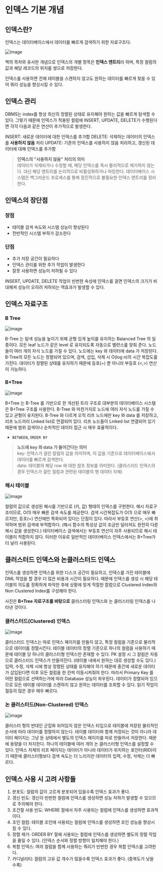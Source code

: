 # 인덱스 기본 개념

## 인덱스란?

인덱스는 데이터베이스에서 데이터를 빠르게 검색하기 위한 자료구조다. 

![image](../images/database-basic/Index.png)

책의 목차와 유사한 개념으로 인덱스의 개별 항목은 **인덱스 엔트리**라 하며, 특정 컬럼의 값과 해당 레코드의 위치를 쌍으로 저장한다. 

인덱스를 사용하면 전체 테이블을 스캔하지 않고도 원하는 데이터를 빠르게 찾을 수 있어 쿼리 성능을 향상시킬 수 있다.


## 인덱스 관리

DBMS는 index를 항상 최신의 정렬된 상태로 유지해야 원하는 값을 빠르게 탐색할 수 있다. 
그렇기 때문에 인덱스가 적용된 컬럼에 INSERT, UPDATE, DELETE가 수행된다면 각각 다음과 같은 연산이 추가적으로 발생한다.

INSERT: 새로운 데이터에 대한 인덱스를 추가함
DELETE: 삭제하는 데이터의 인덱스를 **사용하지 않음** 처리
UPDATE: 기존의 인덱스를 사용하지 않음 처리하고, 갱신된 데이터에 대해 인덱스를 추가함

> **인덱스의 "사용하지 않음" 처리의 의미**  
> 데이터가 삭제되거나 수정할 때, 해당 인덱스를 즉시 물리적으로 제거하지 않는다. 대신 해당 엔트리를 논리적으로 비활성화하거나 마킹한다.
> 데이터베이스 시스템은 백그라운드 프로세스를 통해 점진적으로 불필요한 인덱스 엔트리를 정리한다.


## 인덱스의 장단점

### 장점
- 테이블 검색 속도와 시스템 성능이 향상된다
- 전반적인 시스템 부하가 감소한다

### 단점
- 추가 저장 공간이 필요하다  
- 인덱스 관리를 위한 추가 작업이 발생한다
- 잘못 사용하면 성능이 저하될 수 있다

INSERT, UPDATE, DELETE 작업이 빈번한 속성에 인덱스를 걸면 인덱스의 크기가 비대해져 성능이 오히려 저하되는 역효과가 발생할 수 있다.

## 인덱스 자료구조

### B Tree

![image](../images/B-Tree_Index.png)

B-Tree 는 탐색 성능을 높이기 위해 균형 있게 높이를 유지하는 Balanced Tree 의 일종이다. 모든 leaf 노드가 같은 level 로 유지되도록 자동으로 밸련스를 맞춰 준다.
노드 들이 여러 개의 자식 노드를 가질 수 있다. 노드에는 key 와 데이터에 data 가 저장된다. B-Tree의 모든 노드는 정렬되어 있으며, 검색, 삽입, 삭제 시 O(log n)의 시간 복잡도를 가진다.
데이터가 정렬된 상태를 유지하기 때문에 등호(=) 뿐 아니라 부등호 (<,>) 연산이 가능하다.


### B+Tree

![image](../images/B+Tree_Index.png)

B+Tree 는 B-Tree 를 기반으로 한 개선된 트리 구조로 대부분의 데이터베이스 시스템은 B+Tree 구조를 사용한다.
B-Tree 와 마찬가지로 노드에 여러 자식 노드를 가질 수 있고 균형이 유지된다. B-Tree 와 다르게 오직 리프 노드에만 key 와 data 를 저장하고, 리프 노드끼리 Linked list로 연결되어 있다.
리프 노드들이 Linked list 연결되어 있기 때문에 범위 검색이나 순차적인 데이터 접근 시 매우 효율적이다.
- `BETWEEN`, `ORDER BY`


> **노드에 key 와 data 가 들어간다는 의미**  
> key: 인덱스가 걸린 칼럼의 값을 의미하며, 이 값을 기준으로 데이터베이스에서 데이터를 빠르게 검색한다.  
> data: 테이블의 해당 row 에 대한 참조 정보를 의미한다. (클러스터드 인덱스의 경우 인덱스가 걸린 컬럼과 관련된 테이블의 행 데이터 자체)

### 해시 테이블

![image](../images/Hash_Index.png)

컬럼의 값으로 생성된 해시를 기반으로 (키, 값) 형태의 인덱스를 구현한다. 해시 자료구조이므로, O(1) 매우 빠른 검색 속도를 제공한다. 
검색 시간복잡도가 O(1) 으로 매우 빠르지만, 등호(=) 연산에만 특화되어 있다는 단점이 있다. 따라서 부등호 연산(>, <)에 취약하며 범위 검색에 부적합하다. (해시 함수의 특성상 값이 조금만 달라져도 완전히 다른 해시 값을 생성한다.)
데이터베이스 검색에서는 부등호 연산이 자주 사용되므로 해시 테이블이 적합하지 않다. 이러한 이유로 일반적인 데이터베이스 인덱스에서는 B+Tree가 더 널리 사용된다.
 

## 클러스터드 인덱스와 논클러스터드 인덱스

인덱스를 생성하면 인덱스를 위한 디스크 공간이 필요하고, 인덱스를 가진 테이블에 DML 작업을 할 경우 더 많은 비용과 시간이 필요하다. 
때문에 인덱스를 생성 시 해당 테이블의 의도를 정확하게 파악한 후에 상황에 맞게 적절한 칼럼으로 Clustered Index와 Non Clustered Index를 구성해야 한다.

사진은 **B+Tree 자료구조를 바탕으로** 클러스터링 인덱스와 논 클러스터링 인덱스를 나타낸 것이다.

### 클러스터드(Clustered) 인덱스

![image](../images/Clustered_Index.png)

클러스터드 인덱스는 따로 인덱스 페이지를 만들지 않고, 특정 컬럼을 기준으로 물리적으로 데이터를 정렬시킨다. 테이블 데이터의 정렬 기준으로 하나의 컬럼을 사용하기 때문에 테이블 당 하나의 클러스터형 인덱스만 존재할 수 있다.
PK 설정 시 그 칼럼은 자동으로 클러스터드 인덱스가 만들어진다. (테이블 내에서 원하는 대로 생성할 수도 있다.)
입력, 수정, 삭제 시에 항상 정렬된 상태를 유지해야 하기 때문에 중간에 새로운 데이터가 삽입된다면 이후 모든 컬럼을 한 칸씩 이동시켜줘야 한다. 따라서 Primary Key 를 어떤 컬럼으로 선택하는가에 따라 Database 성능이 좌우된다.
데이터가 정렬되어 있으므로 모든 테이블 데이터를 스캔하지 않고 원하는 데이터를 조회할 수 있다. 읽기 작업이 월등히 많은 경우 매우 빠르다.

### 논 클러스터드(Non-Clustered) 인덱스

![image](../images/Non-Clustered_Index.png)

클러스터 형의 반대인 군집화 되어있지 않은 인덱스 타입으로 테이블에 저장된 물리적인 순서에 따라 데이터를 정렬하지 않는다.
테이블 데이터와 함께 저장되는 것이 아니라 데이터 페이지는 그냥 둔 상태에서 별도의 인덱스 페이지를 따로 만들어서 저장한다. 때문에 용량을 더 차지한다.
하나의 테이블에 여러 개의 논 클러스터형 인덱스를 설정할 수 있다. 인덱스 자체의 리프 페이지는 데이터가 아니라 데이터가 위치하는 포인터(RID)이기 때문에 클러스터형보다 검색 속도는 더 느리지만 데이터의 입력, 수정, 삭제는 더 빠르다.

## 인덱스 사용 시 고려 사항들

1. 분포도: 컬럼의 값이 고르게 분포되어 있을수록 인덱스 효과가 좋다.
2. 갱신 빈도: 갱신이 빈번한 컬럼에 인덱스를 생성하면 성능 저하가 발생할 수 있으므로 주의해야 한다.
3. 조건절 사용 빈도: WHERE 절에서 자주 사용되는 컬럼에 인덱스를 생성하면 효과적이다.
4. 조인 컬럼: 테이블 조인에 사용되는 컬럼에 인덱스를 생성하면 조인 성능을 향상시킬 수 있다.
5. 정렬 제거: ORDER BY 절에 사용되는 컬럼에 인덱스를 생성하면 별도의 정렬 작업을 줄일 수 있다. (인덱스 순서와 정렬 방향이 일치해야 한다.)
6. 복합 인덱스: 여러 컬럼을 함께 사용하는 쿼리가 빈번한 경우 복합 인덱스를 고려한다.
7. 카디널리티: 컬럼의 고유 값 개수가 많을수록 인덱스 효과가 좋다. (중복도가 낮을 수록)


